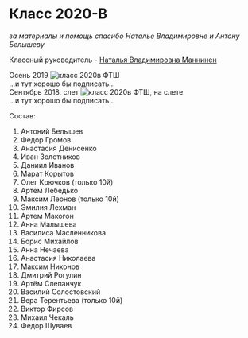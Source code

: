 <!--?title Класс 2020-В -->

# Класс 2020-В

_за материалы и помощь спасибо Наталье Владимировне и Антону Белышеву_

Классный руководитель - [Наталья Владимировна Маннинен](/people/manninen/index.html)

<div class="row">
  <div class="col-xl-6 col-sm-12 text-center">
    Осень 2019
    <img src="https://pths-archive.github.io/static/img/classes/2020v/group-at-entrance.jpg" alt="класс 2020в ФТШ" class="full-width"/><br/>
    <span class="hint">...и тут хорошо бы подписать...</span>
  </div>
  <div class="col-xl-6 col-sm-12 text-center">
    Сентябрь 2018, слет
    <img src="https://pths-archive.github.io/static/img/classes/2020v/group-in-forest.jpg" alt="класс 2020в ФТШ, на слете" class="full-width"/><br/>
    <span class="hint">...и тут хорошо бы подписать...</span>
  </div>
</div>

Состав:

1. Антоний Белышев
1. Федор Громов
1. Анастасия Денисенко
1. Иван Золотников
1. Даниил Иванов
1. Марат Корытов
1. Олег Крючков (только 10й)
1. Артем Лебедько
1. Максим Леонов (только 10й)
1. Эмилия Лехман
1. Артем Макогон
1. Анна Малышева
1. Василиса Масленникова
1. Борис Михайлов
1. Анна Нечаева
1. Анастасия Николаева
1. Максим Никонов
1. Дмитрий Рогулин
1. Артём Слепанчук
1. Василий Солостовский
1. Вера Терентьева (только 10й)
1. Виктор Фирсов
1. Михаил Чекаль
1. Федор Шуваев

